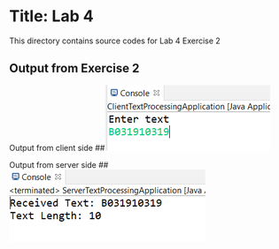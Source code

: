 # Title: Lab 4
This directory contains source codes for Lab 4 Exercise 2
## Output from Exercise 2


Output from client side
##![image](https://github.com/khairunnisa981231/dadrepository/blob/main/workspace-dadlabs/TCP%20Based%20Text%20Processing/images/outputfromclient.PNG)


Output from server side
##![image](https://github.com/khairunnisa981231/dadrepository/blob/main/workspace-dadlabs/TCP%20Based%20Text%20Processing/images/outputfromserver.PNG)
